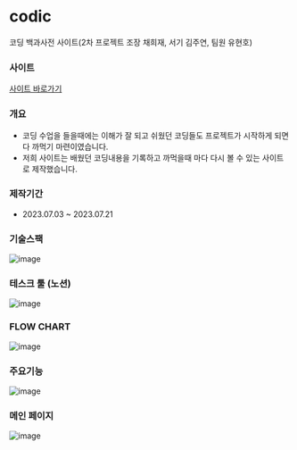 # codic
코딩 백과사전 사이트(2차 프로젝트 조장 채희재, 서기 김주연, 팀원 유현호)

### 사이트
[사이트 바로가기](http://codicblog.site/)

### 개요
 - 코딩 수업을 들을때에는 이해가 잘 되고 쉬웠던 코딩들도 프로젝트가 시작하게 되면 다 까먹기 마련이였습니다.
 - 저희 사이트는 배웠던 코딩내용을 기록하고 까먹을때 마다 다시 볼 수 있는 사이트로 제작했습니다.

### 제작기간
 - 2023.07.03 ~ 2023.07.21

### 기술스팩
![image](https://github.com/heejae101/codic/assets/81417568/8b38559d-fbda-4a3c-9187-f3de2d35d2ab)

### 테스크 툴 (노션)
![image](https://github.com/heejae101/codic/assets/81417568/9a20a574-56a3-4e65-bfc2-5b4e3a3ed295)

### FLOW CHART
![image](https://github.com/heejae101/codic/assets/81417568/f339862c-6328-47ce-86b3-83360f0a5cf7)

### 주요기능
![image](https://github.com/heejae101/codic/assets/81417568/a21ae4df-2817-4e9d-8f98-c17df0cfc194)

### 메인 페이지
![image](https://github.com/heejae101/codic/assets/81417568/677d09cd-f2ca-42d6-b328-092f8eaf0641)
